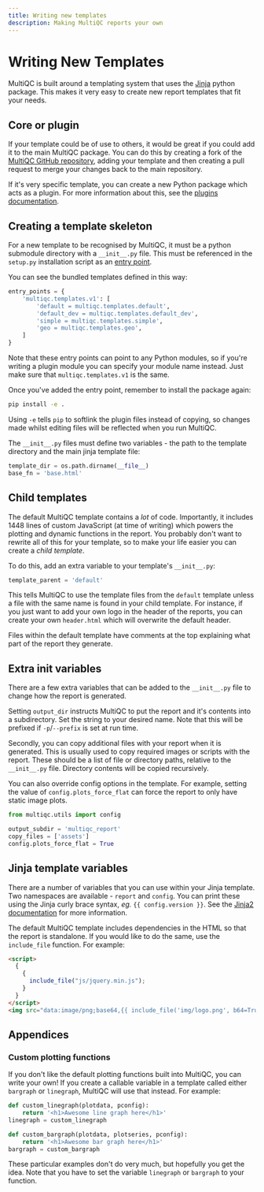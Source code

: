 ```yaml
---
title: Writing new templates
description: Making MultiQC reports your own
---
```


# Writing New Templates

MultiQC is built around a templating system that uses the
[Jinja](http://jinja.pocoo.org/) python package. This makes it very
easy to create new report templates that fit your needs.

## Core or plugin

If your template could be of use to others, it would be great if you
could add it to the main MultiQC package. You can do this by creating a
fork of the [MultiQC GitHub repository](https://github.com/MultiQC/MultiQC),
adding your template and then creating a pull request to merge your changes
back to the main repository.

If it's very specific template, you can create a new Python package which
acts as a plugin. For more information about this, see the
[plugins documentation](plugins.md).

## Creating a template skeleton

For a new template to be recognised by MultiQC, it must be a python submodule
directory with a `__init__.py` file. This must be referenced in the `setup.py`
installation script as an
[entry point](http://setuptools.readthedocs.io/en/latest/setuptools.html#dynamic-discovery-of-services-and-plugins).

You can see the bundled templates defined in this way:

```python
entry_points = {
    'multiqc.templates.v1': [
        'default = multiqc.templates.default',
        'default_dev = multiqc.templates.default_dev',
        'simple = multiqc.templates.simple',
        'geo = multiqc.templates.geo',
    ]
}
```

Note that these entry points can point to any Python modules, so if you're
writing a plugin module you can specify your module name instead. Just make
sure that `multiqc.templates.v1` is the same.

Once you've added the entry point, remember to install the package again:

```bash
pip install -e .
```

Using `-e` tells `pip` to softlink the plugin files instead of
copying, so changes made whilst editing files will be reflected when you
run MultiQC.

The `__init__.py` files must define two variables - the path to the template
directory and the main jinja template file:

```python
template_dir = os.path.dirname(__file__)
base_fn = 'base.html'
```

## Child templates

The default MultiQC template contains a _lot_ of code. Importantly, it includes
1448 lines of custom JavaScript (at time of writing) which powers the plotting
and dynamic functions in the report. You probably don't want to rewrite all of
this for your template, so to make your life easier you can create a
_child template_.

To do this, add an extra variable to your template's `__init__.py`:

```python
template_parent = 'default'
```

This tells MultiQC to use the template files from the `default` template unless
a file with the same name is found in your child template. For instance, if
you just want to add your own logo in the header of the reports, you can create
your own `header.html` which will overwrite the default header.

Files within the default template have comments at the top explaining what
part of the report they generate.

## Extra init variables

There are a few extra variables that can be added to the `__init__.py` file
to change how the report is generated.

Setting `output_dir` instructs MultiQC to put the report and it's contents
into a subdirectory. Set the string to your desired name. Note that this will
be prefixed if `-p`/`--prefix` is set at run time.

Secondly, you can copy additional files with your report when it is generated.
This is usually used to copy required images or scripts with the report. These
should be a list of file or directory paths, relative to the `__init__.py` file.
Directory contents will be copied recursively.

You can also override config options in the template. For example, setting
the value of `config.plots_force_flat` can force the report to only have
static image plots.

```python
from multiqc.utils import config

output_subdir = 'multiqc_report'
copy_files = ['assets']
config.plots_force_flat = True
```

## Jinja template variables

There are a number of variables that you can use within your Jinja template.
Two namespaces are available - `report` and `config`. You can print these
using the Jinja curly brace syntax, _eg._ `{{ config.version }}`. See the
[Jinja2 documentation](http://jinja.pocoo.org/docs/dev/templates/) for more
information.

The default MultiQC template includes dependencies in the HTML so that the
report is standalone. If you would like to do the same, use the `include_file`
function. For example:

```html
<script>
  {
    {
      include_file("js/jquery.min.js");
    }
  }
</script>
<img src="data:image/png;base64,{{ include_file('img/logo.png', b64=True) }}" />
```

## Appendices

### Custom plotting functions

If you don't like the default plotting functions built into MultiQC, you
can write your own! If you create a callable variable in a template called
either `bargraph` or `linegraph`, MultiQC will use that instead. For example:

```python
def custom_linegraph(plotdata, pconfig):
    return '<h1>Awesome line graph here</h1>'
linegraph = custom_linegraph

def custom_bargraph(plotdata, plotseries, pconfig):
    return '<h1>Awesome bar graph here</h1>'
bargraph = custom_bargraph
```

These particular examples don't do very much, but hopefully you get the idea.
Note that you have to set the variable `linegraph` or `bargraph` to your function.
